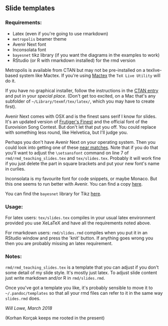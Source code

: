 ## Slide templates

### Requirements:

* Latex (even if you're going to use rmarkdown)
* `metropolis` beamer theme
* Avenir Next font
* Inconsolata font 
* `bayesnet` tikz library (if you want the diagrams in the examples to work)
* RStudio (or R with rmarkdown installed) for the rmd version

Metropolis is available from CTAN but may not be pre-installed on a texlive-based system like Mactex. If you're using [Mactex][2] the `TeX Live Utility` will do it.  

If you have no graphical installer, follow the instructions in the [CTAN entry][1] and put in your *special place*.  (Don't get too excited, on a Mac that's any subfolder of `~/Library/texmf/tex/latex/`, which you may have to create first).

Avenir Next comes with OSX and is the finest sans serif I know for slides.  It's an updated version of [Frutiger's Finest][3] and the official font of the Eurovision Song Contest.  But don't let that put you off.  You could replace with something less round, like Helvetica, but I'll judge you.

Perhaps you don't have Avenir Next on your operating system.  Then you could look into getting one of these [near matches][4].  Note that if you do that you'll want to adjust the `\setsansfont` command on line 7 of `rmd/rmd_teaching_slides.tex` and `tex/slides.tex`.  Probably it will work fine if you just delete the part in square brackets and put your new font's name in curlies.

Inconsolata is my favourite font for code snippets, or maybe Monaco.  But this one seems to run better with Avenir. You can find a copy [here][5].

You can find the `bayesnet` library for Tikz [here][6].

### Usage:

For latex users: `tex/slides.tex` compiles in your usual latex environment provided you use XeLaTeX and have all the requirements noted above.

For rmarkdown users: `rmd/slides.rmd` compiles when you put it in an RStudio window and press the 'knit' button.  If anything goes wrong you then you are probably missing an latex requirement.

### Notes:

`rmd/rmd_teaching_slides.tex` is a template that you can adjust if you don't some detail of my slide style.  It's mostly just latex.  To adjust slide content just write markdown and/or R in `rmd/slides.rmd`.

Once you've got a template you like, it's probably sensible to move it to `~/.pandoc/templates` so that all your rmd files can refer to it in the same way `slides.rmd` does.


*Will Lowe, March 2018* 

(Korhan Korçak keeps me rooted in the present)

[1]:	https://www.ctan.org/pkg/beamertheme-metropolis?lang=en
[2]:	https://tug.org/mactex/
[3]:	https://en.wikipedia.org/wiki/Avenir_(typeface)
[4]:  https://graphicdesign.stackexchange.com/questions/16036/what-are-google-webfonts-or-typekit-alternatives-to-avenir-next-pro
[5]:	http://www.levien.com/type/myfonts/inconsolata.html
[6]:	https://github.com/jluttine/tikz-bayesnet
